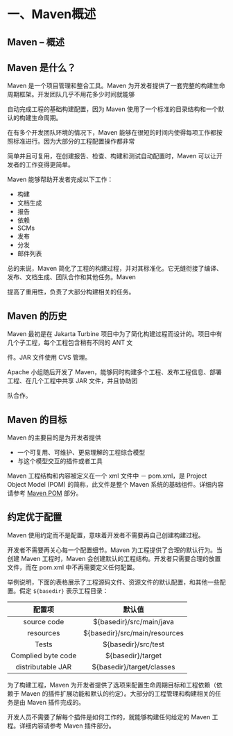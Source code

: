 # 一、Maven概述

## Maven – 概述

## Maven 是什么？

Maven 是一个项目管理和整合工具。Maven 为开发者提供了一套完整的构建生命周期框架。开发团队几乎不用花多少时间就能够



自动完成工程的基础构建配置，因为 Maven 使用了一个标准的目录结构和一个默认的构建生命周期。



在有多个开发团队环境的情况下，Maven 能够在很短的时间内使得每项工作都按照标准进行。因为大部分的工程配置操作都非常



简单并且可复用，在创建报告、检查、构建和测试自动配置时，Maven 可以让开发者的工作变得更简单。



Maven 能够帮助开发者完成以下工作：



- 构建
- 文档生成
- 报告
- 依赖
- SCMs
- 发布
- 分发
- 邮件列表



总的来说，Maven 简化了工程的构建过程，并对其标准化。它无缝衔接了编译、发布、文档生成、团队合作和其他任务。Maven 



提高了重用性，负责了大部分构建相关的任务。

## Maven 的历史

Maven 最初是在 Jakarta Turbine 项目中为了简化构建过程而设计的。项目中有几个子工程，每个工程包含稍有不同的 ANT 文



件。JAR 文件使用 CVS 管理。



Apache 小组随后开发了 Maven，能够同时构建多个工程、发布工程信息、部署工程、在几个工程中共享 JAR 文件，并且协助团



队合作。

## Maven 的目标

Maven 的主要目的是为开发者提供

- 一个可复用、可维护、更易理解的工程综合模型
- 与这个模型交互的插件或者工具

Maven 工程结构和内容被定义在一个 xml 文件中 － pom.xml，是 Project Object Model (POM) 的简称，此文件是整个 Maven 系统的基础组件。详细内容请参考 [Maven POM](https://www.w3cschool.cn/maven/varq1ht4.html) 部分。

## 约定优于配置

Maven 使用约定而不是配置，意味着开发者不需要再自己创建构建过程。

开发者不需要再关心每一个配置细节。Maven 为工程提供了合理的默认行为。当创建 Maven 工程时，Maven 会创建默认的工程结构。开发者只需要合理的放置文件，而在 pom.xml 中不再需要定义任何配置。

举例说明，下面的表格展示了工程源码文件、资源文件的默认配置，和其他一些配置。假定 `${basedir}` 表示工程目录：

|       配置项       |            默认值             |
| :----------------: | :---------------------------: |
|    source code     |   ${basedir}/src/main/java    |
|     resources      | ${basedir}/src/main/resources |
|       Tests        |      ${basedir}/src/test      |
| Complied byte code |       ${basedir}/target       |
| distributable JAR  |   ${basedir}/target/classes   |

为了构建工程，Maven 为开发者提供了选项来配置生命周期目标和工程依赖（依赖于 Maven 的插件扩展功能和默认的约定）。大部分的工程管理和构建相关的任务是由 Maven 插件完成的。

开发人员不需要了解每个插件是如何工作的，就能够构建任何给定的 Maven 工程。详细内容请参考 Maven 插件部分。